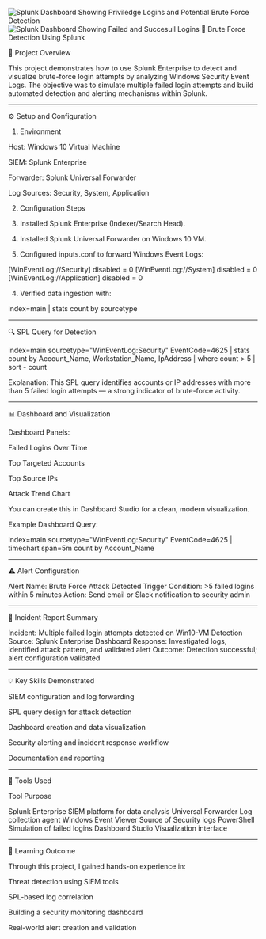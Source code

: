 ![Splunk Dashboard Showing Priviledge Logins and Potential Brute Force Detection](https://github.com/user-attachments/assets/1cb0ab0e-be05-4ae4-8e38-6ed36f96688d)
![Splunk Dashboard Showing Failed and Succesull Logins](https://github.com/user-attachments/assets/d8816ae3-dcba-455c-998b-3a36ea7efe6a)
🔐 Brute Force Detection Using Splunk

📘 Project Overview

This project demonstrates how to use Splunk Enterprise to detect and visualize brute-force login attempts by analyzing Windows Security Event Logs. The objective was to simulate multiple failed login attempts and build automated detection and alerting mechanisms within Splunk.


---

⚙️ Setup and Configuration

1. Environment

Host: Windows 10 Virtual Machine

SIEM: Splunk Enterprise

Forwarder: Splunk Universal Forwarder

Log Sources: Security, System, Application


2. Configuration Steps

1. Installed Splunk Enterprise (Indexer/Search Head).


2. Installed Splunk Universal Forwarder on Windows 10 VM.


3. Configured inputs.conf to forward Windows Event Logs:

[WinEventLog://Security]
disabled = 0
[WinEventLog://System]
disabled = 0
[WinEventLog://Application]
disabled = 0


4. Verified data ingestion with:

index=main | stats count by sourcetype




---

🔍 SPL Query for Detection

index=main sourcetype="WinEventLog:Security" EventCode=4625
| stats count by Account_Name, Workstation_Name, IpAddress
| where count > 5
| sort - count

Explanation:
This SPL query identifies accounts or IP addresses with more than 5 failed login attempts — a strong indicator of brute-force activity.


---

📊 Dashboard and Visualization

Dashboard Panels:

Failed Logins Over Time

Top Targeted Accounts

Top Source IPs

Attack Trend Chart


You can create this in Dashboard Studio for a clean, modern visualization.

Example Dashboard Query:

index=main sourcetype="WinEventLog:Security" EventCode=4625
| timechart span=5m count by Account_Name


---

⚠️ Alert Configuration

Alert Name: Brute Force Attack Detected
Trigger Condition: >5 failed logins within 5 minutes
Action: Send email or Slack notification to security admin


---

🧾 Incident Report Summary

Incident: Multiple failed login attempts detected on Win10-VM
Detection Source: Splunk Enterprise Dashboard
Response: Investigated logs, identified attack pattern, and validated alert
Outcome: Detection successful; alert configuration validated


---

💡 Key Skills Demonstrated

SIEM configuration and log forwarding

SPL query design for attack detection

Dashboard creation and data visualization

Security alerting and incident response workflow

Documentation and reporting

---

🧰 Tools Used

Tool	Purpose

Splunk Enterprise	SIEM platform for data analysis
Universal Forwarder	Log collection agent
Windows Event Viewer	Source of Security logs
PowerShell	Simulation of failed logins
Dashboard Studio	Visualization interface

---

🧠 Learning Outcome

Through this project, I gained hands-on experience in:

Threat detection using SIEM tools

SPL-based log correlation

Building a security monitoring dashboard

Real-world alert creation and validation
